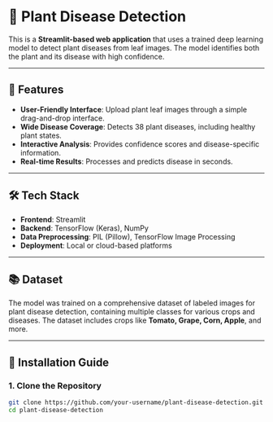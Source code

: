# 🌿 Plant Disease Detection

This is a **Streamlit-based web application** that uses a trained deep learning model to detect plant diseases from leaf images. The model identifies both the plant and its disease with high confidence.

---

## 🌟 Features

- **User-Friendly Interface**: Upload plant leaf images through a simple drag-and-drop interface.
- **Wide Disease Coverage**: Detects 38 plant diseases, including healthy plant states.
- **Interactive Analysis**: Provides confidence scores and disease-specific information.
- **Real-time Results**: Processes and predicts disease in seconds.

---

## 🛠️ Tech Stack

- **Frontend**: Streamlit
- **Backend**: TensorFlow (Keras), NumPy
- **Data Preprocessing**: PIL (Pillow), TensorFlow Image Processing
- **Deployment**: Local or cloud-based platforms

---

## 📚 Dataset

The model was trained on a comprehensive dataset of labeled images for plant disease detection, containing multiple classes for various crops and diseases. The dataset includes crops like **Tomato, Grape, Corn, Apple**, and more.

---
## 🚀 Installation Guide
### 1. Clone the Repository
```bash
git clone https://github.com/your-username/plant-disease-detection.git
cd plant-disease-detection







